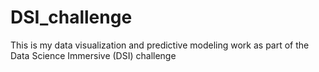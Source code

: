 # DSI_challenge
This is my data visualization and predictive modeling work as part of the Data Science Immersive (DSI) challenge
